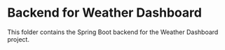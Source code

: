# Backend for Weather Dashboard

This folder contains the Spring Boot backend for the Weather Dashboard project.
